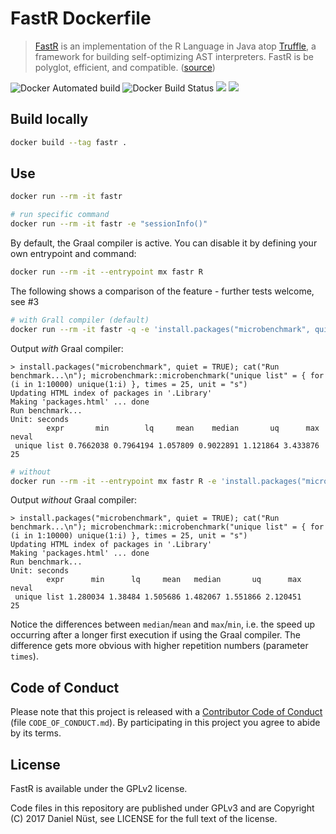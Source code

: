 # FastR Dockerfile

> [FastR](https://github.com/oracle/fastr) is an implementation of the R Language in Java atop [Truffle](https://github.com/oracle/graal/blob/master/truffle/README.md), a framework for building self-optimizing AST interpreters. FastR is be polyglot, efficient, and compatible. ([source](https://github.com/oracle/fastr/blob/master/README.md))

![Docker Automated build](https://img.shields.io/docker/automated/nuest/fastr.svg) ![Docker Build Status](https://img.shields.io/docker/build/nuest/fastr.svg) [![](https://images.microbadger.com/badges/image/nuest/fastr.svg)](https://microbadger.com/images/nuest/fastr "Get your own image badge on microbadger.com") [![](https://images.microbadger.com/badges/version/nuest/fastr.svg)](https://microbadger.com/images/nuest/fastr "Get your own version badge on microbadger.com")

## Build locally

```bash
docker build --tag fastr .
```

## Use

```bash
docker run --rm -it fastr

# run specific command
docker run --rm -it fastr -e "sessionInfo()"
```

By default, the Graal compiler is active.
You can disable it by defining your own entrypoint and command:

```bash
docker run --rm -it --entrypoint mx fastr R
```

The following shows a comparison of the feature - further tests welcome, see #3

```bash
# with Grall compiler (default)
docker run --rm -it fastr -q -e 'install.packages("microbenchmark", quiet = TRUE); cat("Run benchmark...\n"); microbenchmark::microbenchmark("unique list" = { for (i in 1:10000) unique(1:i) }, times = 25, unit = "s")'
```

Output _with_ Graal compiler:

```
> install.packages("microbenchmark", quiet = TRUE); cat("Run benchmark...\n"); microbenchmark::microbenchmark("unique list" = { for (i in 1:10000) unique(1:i) }, times = 25, unit = "s")
Updating HTML index of packages in '.Library'
Making 'packages.html' ... done
Run benchmark...
Unit: seconds
        expr       min        lq     mean    median       uq      max neval
 unique list 0.7662038 0.7964194 1.057809 0.9022891 1.121864 3.433876    25
```

```bash
# without
docker run --rm -it --entrypoint mx fastr R -e 'install.packages("microbenchmark", quiet = TRUE); cat("Run benchmark...\n"); microbenchmark::microbenchmark("unique list" = { for (i in 1:10000) unique(1:i) }, times = 25, unit = "s")'
```

Output _without_ Graal compiler:

```
> install.packages("microbenchmark", quiet = TRUE); cat("Run benchmark...\n"); microbenchmark::microbenchmark("unique list" = { for (i in 1:10000) unique(1:i) }, times = 25, unit = "s")
Updating HTML index of packages in '.Library'
Making 'packages.html' ... done
Run benchmark...
Unit: seconds
        expr      min      lq     mean   median       uq      max neval
 unique list 1.280034 1.38484 1.505686 1.482067 1.551866 2.120451    25
```

Notice the differences between `median`/`mean` and `max`/`min`, i.e. the speed up occurring after a longer first execution if using the Graal compiler.
The difference gets more obvious with higher repetition numbers (parameter `times`).

## Code of Conduct

Please note that this project is released with a [Contributor Code of Conduct](CODE_OF_CONDUCT.md) (file `CODE_OF_CONDUCT.md`).
By participating in this project you agree to abide by its terms.

## License

FastR is available under the GPLv2 license.

Code files in this repository are published under GPLv3 and are Copyright (C) 2017 Daniel Nüst, see LICENSE for the full text of the license.